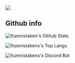 ![](https://raw.githubusercontent.com/halfrost/halfrost/master/icons/header_.png)

## Github info

![fozenistaken's Github Stats](https://github-readme-stats.vercel.app/api?username=fozenistaken&show_icons=true&line_height=21&show_icons=true&theme=vue)

![fozenistakens's Top Langs](https://github-readme-stats.vercel.app/api/top-langs/?username=fozenistaken)

![fozenistakens's Discord Bot](https://bit.ly/boteagle)
